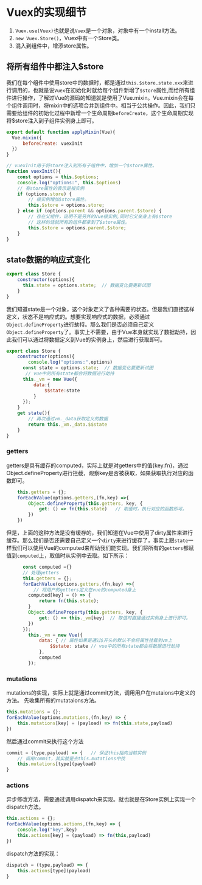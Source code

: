 # Vuex的实现细节

1. `Vuex.use(Vuex)`也就是说`Vuex`是一个对象，对象中有一个install方法。
2. `new Vuex.Store()`，Vuex中有一个Store类。
3. 混入到组件中，增添store属性。


## 将所有组件中都注入$store
我们在每个组件中使用store中的数据时，都是通过`this.$store.state.xxx`来进行调用的，也就是说`Vuex`在初始化时就给每个组件新增了`$store`属性,而给所有组件进行操作，了解过Vue的源码的知道就是使用了Vue.mixin。Vue.mixin会在每个组件调用时，将mixin中的选项合并到组件中。相当于公共操作。因此，我们只需要给组件的初始化过程中新增一个生命周期`beforeCreate`，这个生命周期实现将$store注入到子组件实例身上即可。
```js
export default function applyMixin(Vue){
  Vue.mixin({
      beforeCreate: vuexInit
  })
}

// vuexInit用于将store注入到所有子组件中，增加一个$store属性。
function vuexInit(){
    const options = this.$options;
    console.log("options:", this.$options)
    // 有store属性的表示是根实例
    if (options.store) {
        // 根实例增加$store属性。
        this.$store = options.store;
    } else if (options.parent && options.parent.$store) {
        // 存在父组件，说明不是另外的Vue根实例,同时它父亲身上有$store
        // 这样的话就所有的组件都拿到了$store属性。
        this.$store = options.parent.$store;
    }
}
```


## state数据的响应式变化
```js
export class Store {
    constructor(options){
      this.state = options.state;  // 数据变化要更新试图
    }
}
```
我们知道state是一个对象，这个对象定义了各种需要的状态。但是我们直接这样定义，状态不是响应式的。想要实现响应式的数据，必须通过`Object.defineProperty`进行劫持。那么我们是否必须自己定义`Object.defineProperty`了。事实上不需要，由于Vue本身就实现了数据劫持，因此我们可以通过将数据定义到Vue的实例身上，然后进行获取即可。
```js
export class Store {
    constructor(options){
        console.log("options:",options)
      const state = options.state;  // 数据变化要更新试图
       // vue中的所有state都会将数据进行劫持
      this._vm = new Vue({
          data:{  
              $$state:state   
          }
      });
    }
    get state(){
        // 再次通过vm._data获取定义的数据
        return this._vm._data.$$state
    }
}
```

### getters
getters是具有缓存的computed，实际上就是对getters中的值{key:fn}，通过Object.defineProperty进行拦截，观察key是否被获取，如果获取执行对应的函数即可。
```js
    this.getters = {};
    forEachValue(options.getters,(fn,key) =>{
        Object.defineProperty(this.getters, key, {
            get: () => fn(this.state)   // 取值时，执行对应的函数即可。
        })
    })
```
但是，上面的这种方法是没有缓存的，我们知道在Vue中使用了dirty属性来进行缓存。那么我们是否还需要自己定义一个`dirty`来进行缓存了，事实上跟`state`一样我们可以使用Vue的computed来帮助我们能实现。我们将所有的`getters`都赋值到`computed`上，取值时从实例中去取。如下所示：
```js
      const computed ={}
      // 处理getters
      this.getters = {};
      forEachValue(options.getters,(fn,key) =>{
          // 将用户的getters定义在vue的computed身上
        computed[key] = () => {
            return fn(this.state);
        }
        Object.defineProperty(this.getters, key, {
            get: () => this._vm[key]  // 取值时直接通过实例身上进行即可。
        })
      });
        this._vm = new Vue({
            data: { // 属性如果是通过$开头的默认不会将属性挂载到vm上
                $$state: state // vue中的所有state都会将数据进行劫持
            },
            computed
        });
```

### mutations
mutations的实现，实际上就是通过commit方法，调用用户在mutaions中定义的方法。
先收集所有的mutataions方法。
```js
this.mutations = {};
forEachValue(options.mutations,(fn,key) => {
    this.mutations[key] = (payload) => fn(this.state,payload)
})
```
然后通过commit来执行这个方法
```js
commit = (type,payload) => {   // 保证this指向当前实例
    // 调用commit，其实就是去this.mutations中找
    this.mutations[type](payload)
}
```

### actions
异步修改方法，需要通过调用dispatch来实现。就也就是在Store实例上实现一个dispatch方法。
```js
this.actions = {};
forEachValue(options.actions,(fn,key) => {
    console.log("key",key)
    this.actions[key] = (payload) => fn(this,payload)
})
```
dispatch方法的实现：
```js
dispatch = (type,payload) => {
    this.actions[type](payload)
}
```